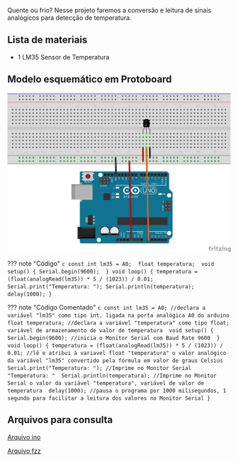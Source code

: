 Quente ou frio? Nesse projeto faremos a conversão e leitura de sinais analógicos para detecção de temperatura.

## Lista de materiais

 - 1 LM35 Sensor de Temperatura

## Modelo esquemático em Protoboard

![Modelo esquemático][proj11png]

??? note "Código"
    ```c
    const int lm35 = A0; 
    float temperatura; 
    void setup() {
      Serial.begin(9600); 
    }
    void loop() {
      temperatura = (float(analogRead(lm35)) * 5 / (1023)) / 0.01; 
      Serial.print("Temperatura: ");
      Serial.println(temperatura); 
      delay(1000);
    }
    ```

    
??? note "Código Comentado"
    ```c
    const int lm35 = A0; //declara a variável "lm35" como tipo int, ligada na porta analógica A0 do arduino 
    float temperatura; //declara a variável "temperatura" como tipo float; variável de armazenamento de valor de temperatura 
    void setup() {
      Serial.begin(9600); //inicia o Monitor Serial com Baud Rate 9600 
    }
    void loop() {
      temperatura = (float(analogRead(lm35)) * 5 / (1023)) / 0.01; //lê e atribui à variavel float "temperatura" o valor analógico da variável "lm35" convertido pela fórmula em valor de graus Celsius 
      Serial.print("Temperatura: "); //Imprime no Monitor Serial "Temperatura: " 
      Serial.println(temperatura); //Imprime no Monitor Serial o valor da variável "temperatura", variável de valor de temperatura 
      delay(1000); //pausa o programa por 1000 milisegundos, 1 segundo para facilitar a leitura dos valores no Monitor Serial
    }
    ```

## Arquivos para consulta

[Arquivo ino][proj11ino]

[Arquivo fzz][proj11fzz]





[proj11png]: ../img/proj/proj11.png
[proj11ino]: ../arq/proj11.ino
[proj11fzz]: ../arq/proj11.fzz